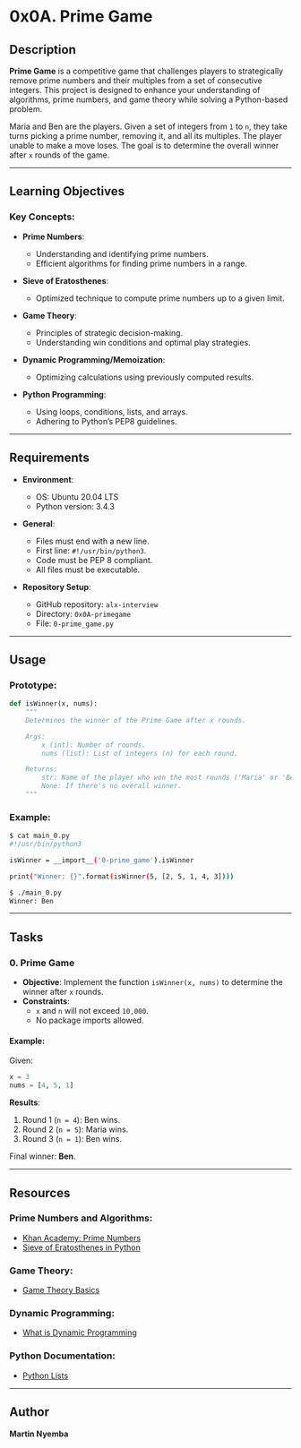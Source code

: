 # 0x0A. Prime Game

## Description

**Prime Game** is a competitive game that challenges players to strategically remove prime numbers and their multiples from a set of consecutive integers. This project is designed to enhance your understanding of algorithms, prime numbers, and game theory while solving a Python-based problem.

Maria and Ben are the players. Given a set of integers from `1` to `n`, they take turns picking a prime number, removing it, and all its multiples. The player unable to make a move loses. The goal is to determine the overall winner after `x` rounds of the game.

---

## Learning Objectives

### Key Concepts:
- **Prime Numbers**:
  - Understanding and identifying prime numbers.
  - Efficient algorithms for finding prime numbers in a range.

- **Sieve of Eratosthenes**:
  - Optimized technique to compute prime numbers up to a given limit.

- **Game Theory**:
  - Principles of strategic decision-making.
  - Understanding win conditions and optimal play strategies.

- **Dynamic Programming/Memoization**:
  - Optimizing calculations using previously computed results.

- **Python Programming**:
  - Using loops, conditions, lists, and arrays.
  - Adhering to Python’s PEP8 guidelines.

---

## Requirements

- **Environment**:
  - OS: Ubuntu 20.04 LTS
  - Python version: 3.4.3
  
- **General**:
  - Files must end with a new line.
  - First line: `#!/usr/bin/python3`.
  - Code must be PEP 8 compliant.
  - All files must be executable.

- **Repository Setup**:
  - GitHub repository: `alx-interview`
  - Directory: `0x0A-primegame`
  - File: `0-prime_game.py`

---

## Usage

### Prototype:
```python
def isWinner(x, nums):
    """
    Determines the winner of the Prime Game after x rounds.

    Args:
        x (int): Number of rounds.
        nums (list): List of integers (n) for each round.

    Returns:
        str: Name of the player who won the most rounds ('Maria' or 'Ben').
        None: If there's no overall winner.
    """
```

### Example:
```bash
$ cat main_0.py
#!/usr/bin/python3

isWinner = __import__('0-prime_game').isWinner

print("Winner: {}".format(isWinner(5, [2, 5, 1, 4, 3])))

$ ./main_0.py
Winner: Ben
```

---

## Tasks

### 0. Prime Game
- **Objective**: Implement the function `isWinner(x, nums)` to determine the winner after `x` rounds.
- **Constraints**:
  - `x` and `n` will not exceed `10,000`.
  - No package imports allowed.

#### Example:
Given:
```python
x = 3
nums = [4, 5, 1]
```

**Results**:
1. Round 1 (`n = 4`): Ben wins.
2. Round 2 (`n = 5`): Maria wins.
3. Round 3 (`n = 1`): Ben wins.

Final winner: **Ben**.

---

## Resources

### Prime Numbers and Algorithms:
- [Khan Academy: Prime Numbers](https://www.khanacademy.org)
- [Sieve of Eratosthenes in Python](https://www.geeksforgeeks.org)

### Game Theory:
- [Game Theory Basics](https://www.investopedia.com)

### Dynamic Programming:
- [What is Dynamic Programming](https://realpython.com)

### Python Documentation:
- [Python Lists](https://docs.python.org/3/tutorial/datastructures.html)

---

## Author
**Martin Nyemba**
